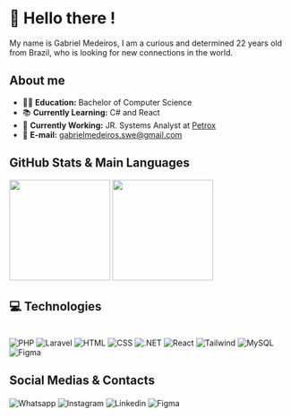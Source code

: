 # 👋 Hello there !
My name is Gabriel Medeiros, I am a curious and determined 22 years old from Brazil, who is looking for new connections in the world.

## About me
- 👨‍🎓 **Education:** Bachelor of Computer Science
- 📚 **Currently Learning:** C# and React
- 💼 **Currently Working:** JR. Systems Analyst at [Petrox](https://petrox.com.br/)
- 📧 **E-mail:** gabrielmedeiros.swe@gmail.com

## GitHub Stats & Main Languages
<div>
<img height="180em" src="https://github-readme-stats.vercel.app/api?username=gabriel638&show_icons=true&theme=blue-green"/>
<img height="180em" src="https://github-readme-stats.vercel.app/api/top-langs/?username=gabriel638&layout=compact&langs_count=7&theme=blue-green"/> 
</div>

## 💻 Technologies

<div style = "display: inline_block"><br/>
<img align="center" alt="PHP" src= "https://img.shields.io/badge/PHP-777BB4?style=for-the-badge&logo=php&logoColor=white"/>
<img align="center" alt="Laravel" src= "https://img.shields.io/badge/Laravel-FF2D20?style=for-the-badge&logo=laravel&logoColor=white"/>
<img align="center" alt="HTML" src= "https://img.shields.io/badge/HTML-239120?style=for-the-badge&logo=html5&logoColor=white"/>
<img align="center" alt="CSS" src= "https://img.shields.io/badge/CSS-239120?&style=for-the-badge&logo=css3&logoColor=white"/>
<img align="center" alt=".NET" src= "https://img.shields.io/badge/.NET-5C2D91?style=for-the-badge&logo=.net&logoColor=white"/>
<img align="center" alt="React" src= "https://img.shields.io/badge/React-20232A?style=for-the-badge&logo=react&logoColor=61DAFB"/>
<img align="center" alt="Tailwind" src= "https://img.shields.io/badge/Tailwind_CSS-38B2AC?style=for-the-badge&logo=tailwind-css&logoColor=white"/>
<img align="center" alt="MySQL" src= "https://img.shields.io/badge/MySQL-00000F?style=for-the-badge&logo=mysql&logoColor=white"/>
<img align="center" alt="Figma" src= "https://img.shields.io/badge/Figma-F24E1E?style=for-the-badge&logo=figma&logoColor=white"/>
</div>

## Social Medias & Contacts
<div>
<img align="center" alt="Whatsapp" src= "https://img.shields.io/badge/WhatsApp-25D366?style=for-the-badge&logo=whatsapp&logoColor=white" />
<img align="center" alt="Instagram" src= "https://img.shields.io/badge/Instagram-E4405F?style=for-the-badge&logo=instagram&logoColor=white" />
<img align="center" alt="Linkedin" src= "https://img.shields.io/badge/LinkedIn-0077B5?style=for-the-badge&logo=linkedin&logoColor=white" />
<img align="center" alt="Figma" src= "https://img.shields.io/badge/Spotify-1ED760?&style=for-the-badge&logo=spotify&logoColor=white" />
</div>
